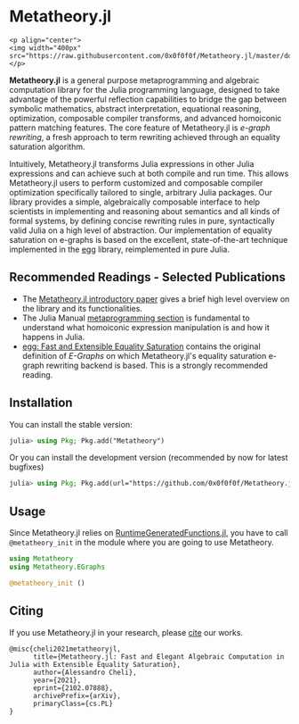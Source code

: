 # Metatheory.jl

```@raw html
<p align="center">
<img width="400px" src="https://raw.githubusercontent.com/0x0f0f0f/Metatheory.jl/master/docs/src/assets/dragon.jpg"/>
</p>
```

**Metatheory.jl** is a general purpose metaprogramming and algebraic computation library for the Julia programming language, designed to take advantage of the powerful reflection capabilities to bridge the gap between symbolic mathematics, abstract interpretation, equational reasoning, optimization, composable compiler transforms, and advanced
homoiconic pattern matching features. The core feature of Metatheory.jl is *e-graph rewriting*, a fresh approach to term rewriting achieved through an equality saturation algorithm.

Intuitively, Metatheory.jl transforms Julia expressions
in other Julia expressions and can achieve such at both compile and run time. This allows Metatheory.jl users to perform customized and composable compiler optimization specifically tailored to single, arbitrary Julia packages.
Our library provides a simple, algebraically composable interface to help scientists in implementing and reasoning about semantics and all kinds of formal systems, by defining concise rewriting rules in pure, syntactically valid Julia on a high level of abstraction. Our implementation of equality saturation on e-graphs is based on the excellent, state-of-the-art technique implemented in the [egg](https://egraphs-good.github.io/) library, reimplemented in pure Julia.



## Recommended Readings - Selected Publications

- The [Metatheory.jl introductory paper](https://github.com/openjournals/joss-papers/blob/joss.03078/joss.03078/10.21105.joss.03078.pdf) gives a brief high level overview on the library and its functionalities.
- The Julia Manual [metaprogramming section](https://docs.julialang.org/en/v1/manual/metaprogramming/) is fundamental to understand what homoiconic expression manipulation is and how it happens in Julia.
- [egg: Fast and Extensible Equality Saturation](https://dl.acm.org/doi/pdf/10.1145/3434304) contains the original definition of *E-Graphs* on which Metatheory.jl's equality saturation e-graph rewriting backend is based. This is a strongly recommended reading.

## Installation

You can install the stable version:
```julia
julia> using Pkg; Pkg.add("Metatheory")
```

Or you can install the development version (recommended by now for latest bugfixes)
```julia
julia> using Pkg; Pkg.add(url="https://github.com/0x0f0f0f/Metatheory.jl")
```

## Usage

Since Metatheory.jl relies on [RuntimeGeneratedFunctions.jl](https://github.com/SciML/RuntimeGeneratedFunctions.jl/), you have to call `@metatheory_init` in the module where you are going to use Metatheory.

```julia
using Metatheory
using Metatheory.EGraphs

@metatheory_init ()
```

## Citing

If you use Metatheory.jl in your research, please [cite](https://github.com/0x0f0f0f/Metatheory.jl/blob/master/CITATION.bib) our works.

```
@misc{cheli2021metatheoryjl,
      title={Metatheory.jl: Fast and Elegant Algebraic Computation in Julia with Extensible Equality Saturation},
      author={Alessandro Cheli},
      year={2021},
      eprint={2102.07888},
      archivePrefix={arXiv},
      primaryClass={cs.PL}
}
```
